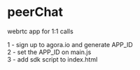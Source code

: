# peerChat

webrtc app for 1:1 calls

1 - sign up to agora.io and generate APP_ID<br/>
2 - set the APP_ID on main.js<br/>
3 - add sdk script to index.html

